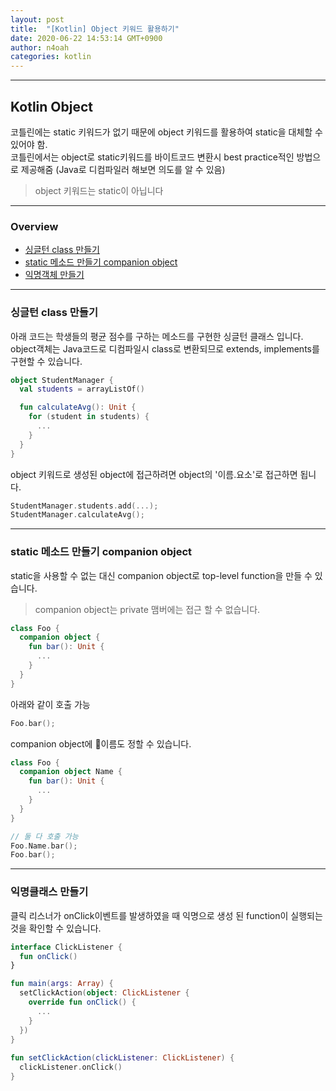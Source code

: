 ```yaml
---
layout: post
title:  "[Kotlin] Object 키워드 활용하기"
date: 2020-06-22 14:53:14 GMT+0900
author: n4oah
categories: kotlin
---
```


***

## Kotlin Object

코틀린에는 static 키워드가 없기 때문에 object 키워드를 활용하여 static을 대체할 수 있어야 함.  
코틀린에서는 object로 static키워드를 바이트코드 변환시 best practice적인 방법으로 제공해줌 (Java로 디컴파일러 해보면 의도를 알 수 있음)

> object 키워드는 static이 아닙니다

***

### Overview
- [싱글턴 class 만들기](#싱글턴-class-만들기)
- [static 메소드 만들기 companion object](#static-메소드-만들기-companion-object)
- [익명객체 만들기](#익명객체-만들기)

***

### 싱글턴 class 만들기
아래 코드는 학생들의 평균 점수를 구하는 메소드를 구현한 싱글턴 클래스 입니다.  
object객체는 Java코드로 디컴파일시 class로 변환되므로 extends, implements를 구현할 수 있습니다.

```kotlin
object StudentManager {
  val students = arrayListOf()

  fun calculateAvg(): Unit {
    for (student in students) {
      ...
    }
  }
}
```

object 키워드로 생성된 object에 접근하려면 object의 '이름.요소'로 접근하면 됩니다.
```kotlin
StudentManager.students.add(...);
StudentManager.calculateAvg();
```

***

### static 메소드 만들기 companion object
static을 사용할 수 없는 대신 companion object로 top-level function을 만들 수 있습니다.
> companion object는 private 맴버에는 접근 할 수 없습니다.

```kotlin
class Foo {
  companion object {
    fun bar(): Unit {
      ...
    }
  }
}
```

아래와 같이 호출 가능
```kotlin
Foo.bar();
```

companion object에 이름도 정할 수 있습니다.
```kotlin
class Foo {
  companion object Name {
    fun bar(): Unit {
      ...
    }
  }
}

// 둘 다 호출 가능
Foo.Name.bar();
Foo.bar();
```

***
### 익명클래스 만들기
클릭 리스너가 onClick이벤트를 발생하였을 때 익명으로 생성 된 function이 실행되는 것을 확인할 수 있습니다.

```kotlin
interface ClickListener {
  fun onClick()
}

fun main(args: Array) {
  setClickAction(object: ClickListener {
    override fun onClick() {
      ...
    }
  })
}
  
fun setClickAction(clickListener: ClickListener) {
  clickListener.onClick()
}
```